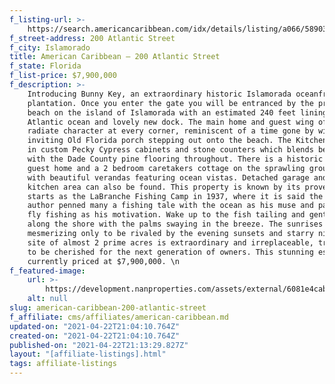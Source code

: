 ```yaml
---
f_listing-url: >-
    https://search.americancaribbean.com/idx/details/listing/a066/589035/200-Atlantic-Street-ISLAMORADA-FL-33036
f_street-address: 200 Atlantic Street
f_city: Islamorado
title: American Caribbean – 200 Atlantic Street
f_state: Florida
f_list-price: $7,900,000
f_description: >-
    Introducing Bunny Key, an extraordinary historic Islamorada oceanfront
    plantation. Once you enter the gate you will be entranced by the prettiest
    beach on the island of Islamorada with an estimated 240 feet lining the
    Atlantic ocean and lovely new dock. The main home and guest wing of 3 bedrooms
    radiate character at every corner, reminiscent of a time gone by with the
    inviting Old Florida porch stepping out onto the beach. The Kitchen is lined
    in custom Pecky Cypress cabinets and stone counters which blends beautifully
    with the Dade County pine flooring throughout. There is a historic 3 bedroom
    guest home and a 2 bedroom caretakers cottage on the sprawling grounds each
    with beautiful verandas featuring ocean vistas. Detached garage and outdoor
    kitchen area can also be found. This property is known by its provenance that
    starts as the LaBranche Fishing Camp in 1937, where it is said the owner and
    author penned many a fishing tale with the ocean as his muse and passion for
    fly fishing as his motivation. Wake up to the fish tailing and gentle waves
    along the shore with the palms swaying in the breeze. The sunrises are
    mesmerizing only to be rivaled by the evening sunsets and starry nights. This
    site of almost 2 prime acres is extraordinary and irreplaceable, truly meant
    to be cherished for the next generation of owners. This stunning estate is
    currently priced at $7,900,000. \n
f_featured-image:
    url: >-
        https://development.nanproperties.com/assets/external/6081e4cab83a91ce1d794f93_6077da5d6e3ae96cf80e9ce9_602e949c97f1f20200108193753429466000000-o.jpeg
    alt: null
slug: american-caribbean-200-atlantic-street
f_affiliate: cms/affiliates/american-caribbean.md
updated-on: "2021-04-22T21:04:10.764Z"
created-on: "2021-04-22T21:04:10.764Z"
published-on: "2021-04-22T21:13:29.827Z"
layout: "[affiliate-listings].html"
tags: affiliate-listings
---
```

